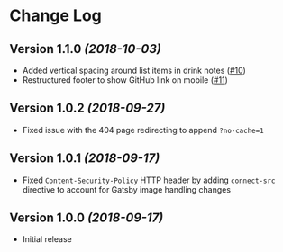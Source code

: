 # Change Log

## Version 1.1.0 _(2018-10-03)_

- Added vertical spacing around list items in drink notes ([#10][#10])
- Restructured footer to show GitHub link on mobile ([#11][#11])

## Version 1.0.2 _(2018-09-27)_

- Fixed issue with the 404 page redirecting to append `?no-cache=1`

## Version 1.0.1 _(2018-09-17)_

- Fixed `Content-Security-Policy` HTTP header by adding `connect-src` directive
  to account for Gatsby image handling changes

## Version 1.0.0 _(2018-09-17)_

- Initial release

[#10]: https://github.com/wKovacs64/drinks/pull/10
[#11]: https://github.com/wKovacs64/drinks/pull/11
